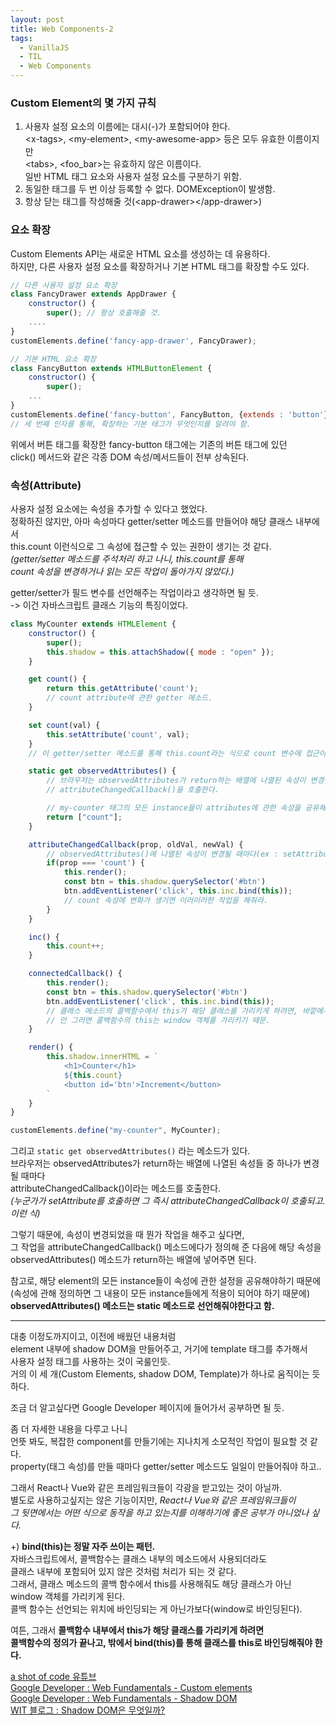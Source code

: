 ```yaml
---
layout: post
title: Web Components-2
tags:
  - VanillaJS
  - TIL
  - Web Components
---
```

### Custom Element의 몇 가지 규칙
1. 사용자 설정 요소의 이름에는 대시(-)가 포함되어야 한다.  
&lt;x-tags&gt;, &lt;my-element&gt;, &lt;my-awesome-app&gt; 등은 모두 유효한 이름이지만  
&lt;tabs&gt;, &lt;foo_bar&gt;는 유효하지 않은 이름이다.  
일반 HTML 태그 요소와 사용자 설정 요소를 구분하기 위함.
2. 동일한 태그를 두 번 이상 등록할 수 없다. DOMException이 발생함.
3. 항상 닫는 태그를 작성해줄 것(&lt;app-drawer&gt;&lt;/app-drawer&gt;)

### 요소 확장
Custom Elements API는 새로운 HTML 요소를 생성하는 데 유용하다.  
하지만, 다른 사용자 설정 요소를 확장하거나 기본 HTML 태그를 확장할 수도 있다.  
```javascript
// 다른 사용자 설정 요소 확장
class FancyDrawer extends AppDrawer {
    constructor() {
        super(); // 항상 호출해줄 것. 
    ....
}
customElements.define('fancy-app-drawer', FancyDrawer);

// 기본 HTML 요소 확장
class FancyButton extends HTMLButtonElement {
    constructor() {
        super();
    ...
}
customElements.define('fancy-button', FancyButton, {extends : 'button'});
// 세 번째 인자를 통해, 확장하는 기본 태그가 무엇인지를 알려야 함.
```
위에서 버튼 태그를 확장한 fancy-button 태그에는 기존의 버튼 태그에 있던  
click() 메서드와 같은 각종 DOM 속성/메서드들이 전부 상속된다.  

### 속성(Attribute)
사용자 설정 요소에는 속성을 추가할 수 있다고 했었다.  
정확하진 않지만, 아마 속성마다 getter/setter 메소드를 만들어야 해당 클래스 내부에서  
this.count 이런식으로 그 속성에 접근할 수 있는 권한이 생기는 것 같다.  
<i>(getter/setter 메소드를 주석처리 하고 나니, this.count를 통해</i>   
<i>count 속성을 변경하거나 읽는 모든 작업이 돌아가지 않았다.)</i>  

getter/setter가 필드 변수를 선언해주는 작업이라고 생각하면 될 듯.  
-> 이건 자바스크립트 클래스 기능의 특징이었다.  

```javascript
class MyCounter extends HTMLElement {
    constructor() {
        super();
        this.shadow = this.attachShadow({ mode : "open" });
    }

    get count() {
        return this.getAttribute('count');
        // count attribute에 관한 getter 메소드.
    }

    set count(val) {
        this.setAttribute('count', val);
    }
    // 이 getter/setter 메소드를 통해 this.count라는 식으로 count 변수에 접근이 가능해지는 듯.

    static get observedAttributes() {
        // 브라우저는 observedAttributes가 return하는 배열에 나열된 속성이 변경될 때마다
        // attributeChangedCallback()을 호출한다.

        // my-counter 태그의 모든 instance들이 attributes에 관한 속성을 공유해야하기 때문에 static으로 지정.
        return ["count"];
    }

    attributeChangedCallback(prop, oldVal, newVal) {
        // observedAttributes()에 나열된 속성이 변경될 때마다(ex : setAttribute) 어떤 작업을 해줄 것인가.
        if(prop === 'count') {
            this.render();
            const btn = this.shadow.querySelector('#btn')
            btn.addEventListener('click', this.inc.bind(this));
            // count 속성에 변화가 생기면 이러이러한 작업을 해줘라.
        }
    }

    inc() {
        this.count++;
    }

    connectedCallback() {
        this.render();
        const btn = this.shadow.querySelector('#btn')
        btn.addEventListener('click', this.inc.bind(this));
        // 클래스 메소드의 콜백함수에서 this가 해당 클래스를 가리키게 하려면, 바깥에서 this를 바인딩해줘야 한다.
        // 안 그러면 콜백함수의 this는 window 객체를 가리키기 때문.
    }

    render() {
        this.shadow.innerHTML = `
            <h1>Counter</h1>
            ${this.count}
            <button id='btn'>Increment</button>
        `
    }
}

customElements.define("my-counter", MyCounter);
```

그리고 `static get observedAttributes()` 라는 메소드가 있다.  
브라우저는 observedAttributes가 return하는 배열에 나열된 속성들 중 하나가 변경될 때마다  
attributeChangedCallback()이라는 메소드를 호출한다.  
<i>(누군가가 setAttribute를 호출하면 그 즉시 attributeChangedCallback이 호출되고. 이런 식)</i>  

그렇기 때문에, 속성이 변경되었을 때 뭔가 작업을 해주고 싶다면,  
그 작업을 attributeChangedCallback() 메소드에다가 정의해 준 다음에 해당 속성을  
observedAttributes() 메소드가 return하는 배열에 넣어주면 된다.  

참고로, 해당 element의 모든 instance들이 속성에 관한 설정을 공유해야하기 때문에  
(속성에 관해 정의하면 그 내용이 모든 instance들에게 적용이 되어야 하기 때문에)  
<b>observedAttributes() 메소드는 static 메소드로 선언해줘야한다고 함.</b>  

***

대충 이정도까지이고, 이전에 배웠던 내용처럼  
element 내부에 shadow DOM을 만들어주고, 거기에 template 태그를 추가해서  
사용자 설정 태그를 사용하는 것이 국룰인듯.  
거의 이 세 개(Custom Elements, shadow DOM, Template)가 하나로 움직이는 듯 하다.  

조금 더 알고싶다면 Google Developer 페이지에 들어가서 공부하면 될 듯.  

좀 더 자세한 내용을 다루고 나니  
언뜻 봐도, 복잡한 component를 만들기에는 지나치게 소모적인 작업이 필요할 것 같다.  
property(태그 속성)를 만들 때마다 getter/setter 메소드도 일일이 만들어줘야 하고..  

그래서 React나 Vue와 같은 프레임워크들이 각광을 받고있는 것이 아닐까.  
별도로 사용하고싶지는 않은 기능이지만, <i>React나 Vue와 같은 프레임워크들이</i>  
<i>그 뒷면에서는 어떤 식으로 동작을 하고 있는지를 이해하기에 좋은 공부가 아니었나 싶다.</i>  

+) <b>bind(this)는 정말 자주 쓰이는 패턴.</b>  
자바스크립트에서, 콜백함수는 클래스 내부의 메소드에서 사용되더라도  
클래스 내부에 포함되어 있지 않은 것처럼 처리가 되는 것 같다.  
그래서, 클래스 메소드의 콜백 함수에서 this를 사용해줘도 해당 클래스가 아닌 window 객체를 가리키게 된다.  
콜백 함수는 선언되는 위치에 바인딩되는 게 아닌가보다(window로 바인딩된다).   

여튼, 그래서 <b>콜백함수 내부에서 this가 해당 클래스를 가리키게 하려면</b>  
<b>콜백함수의 정의가 끝나고, 밖에서 bind(this)를 통해 클래스를 this로 바인딩해줘야 한다.</b>  

[a shot of code 유튜브](https://www.youtube.com/watch?v=vLkPBj9ZaU0)  
[Google Developer : Web Fundamentals - Custom elements](https://developers.google.com/web/fundamentals/web-components/customelements?hl=ko)  
[Google Developer : Web Fundamentals - Shadow DOM](https://developers.google.com/web/fundamentals/web-components/shadowdom#styling)  
[WIT 블로그 : Shadow DOM은 무엇일까?](https://wit.nts-corp.com/2019/03/27/5552)  